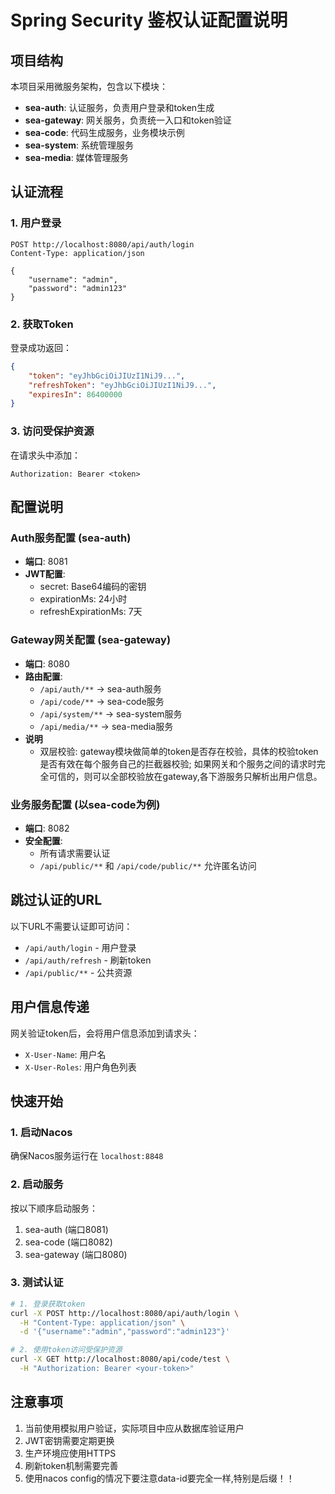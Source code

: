 # Spring Security 鉴权认证配置说明

## 项目结构
本项目采用微服务架构，包含以下模块：
- **sea-auth**: 认证服务，负责用户登录和token生成
- **sea-gateway**: 网关服务，负责统一入口和token验证
- **sea-code**: 代码生成服务，业务模块示例
- **sea-system**: 系统管理服务
- **sea-media**: 媒体管理服务

## 认证流程

### 1. 用户登录
```
POST http://localhost:8080/api/auth/login
Content-Type: application/json

{
    "username": "admin",
    "password": "admin123"
}
```

### 2. 获取Token
登录成功返回：
```json
{
    "token": "eyJhbGciOiJIUzI1NiJ9...",
    "refreshToken": "eyJhbGciOiJIUzI1NiJ9...",
    "expiresIn": 86400000
}
```

### 3. 访问受保护资源
在请求头中添加：
```
Authorization: Bearer <token>
```

## 配置说明

### Auth服务配置 (sea-auth)
- **端口**: 8081
- **JWT配置**:
  - secret: Base64编码的密钥
  - expirationMs: 24小时
  - refreshExpirationMs: 7天

### Gateway网关配置 (sea-gateway)
- **端口**: 8080
- **路由配置**:
  - `/api/auth/**` -> sea-auth服务
  - `/api/code/**` -> sea-code服务
  - `/api/system/**` -> sea-system服务
  - `/api/media/**` -> sea-media服务
- **说明**
  - 双层校验: gateway模块做简单的token是否存在校验，具体的校验token是否有效在每个服务自己的拦截器校验; 如果网关和个服务之间的请求时完全可信的，则可以全部校验放在gateway,各下游服务只解析出用户信息。

### 业务服务配置 (以sea-code为例)
- **端口**: 8082
- **安全配置**:
  - 所有请求需要认证
  - `/api/public/**` 和 `/api/code/public/**` 允许匿名访问

## 跳过认证的URL
以下URL不需要认证即可访问：
- `/api/auth/login` - 用户登录
- `/api/auth/refresh` - 刷新token
- `/api/public/**` - 公共资源

## 用户信息传递
网关验证token后，会将用户信息添加到请求头：
- `X-User-Name`: 用户名
- `X-User-Roles`: 用户角色列表

## 快速开始

### 1. 启动Nacos
确保Nacos服务运行在 `localhost:8848`

### 2. 启动服务
按以下顺序启动服务：
1. sea-auth (端口8081)
2. sea-code (端口8082)
3. sea-gateway (端口8080)

### 3. 测试认证
```bash
# 1. 登录获取token
curl -X POST http://localhost:8080/api/auth/login \
  -H "Content-Type: application/json" \
  -d '{"username":"admin","password":"admin123"}'

# 2. 使用token访问受保护资源
curl -X GET http://localhost:8080/api/code/test \
  -H "Authorization: Bearer <your-token>"
```

## 注意事项
1. 当前使用模拟用户验证，实际项目中应从数据库验证用户
2. JWT密钥需要定期更换
3. 生产环境应使用HTTPS
4. 刷新token机制需要完善
5. 使用nacos config的情况下要注意data-id要完全一样,特别是后缀！！